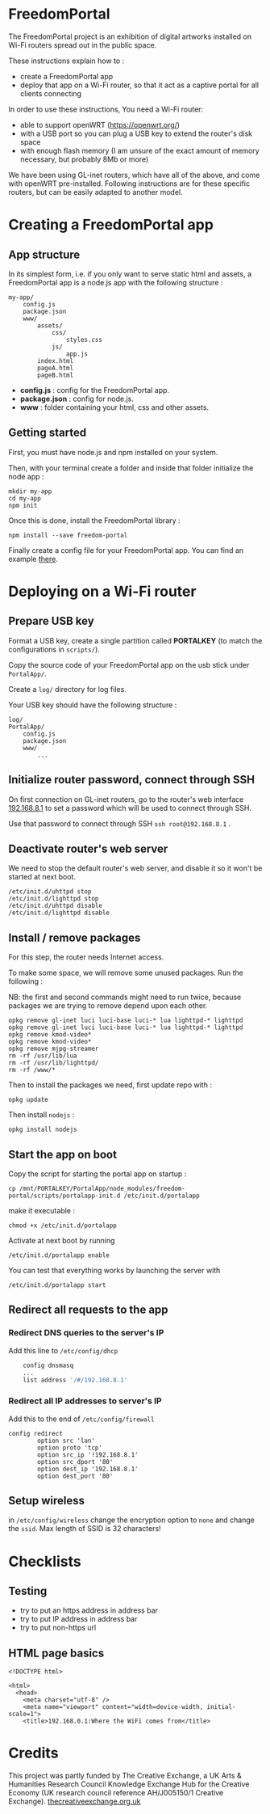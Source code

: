 FreedomPortal
==============

The FreedomPortal project is an exhibition of digital artworks installed on Wi-Fi routers spread out in the public space.

These instructions explain how to :

- create a FreedomPortal app
- deploy that app on a Wi-Fi router, so that it act as a captive portal for all clients connecting

In order to use these instructions, You need a Wi-Fi router:

- able to support openWRT (https://openwrt.org/)
- with a USB port so you can plug a USB key to extend the router's disk space
- with enough flash memory (I am unsure of the exact amount of memory necessary, but probably 8Mb or more)

We have been using GL-inet routers, which have all of the above, and come with openWRT pre-installed. Following instructions are for these specific routers, but can be easily adapted to another model.


Creating a FreedomPortal app
==============================

App structure
---------------

In its simplest form, i.e. if you only want to serve static html and assets, a FreedomPortal app is a node.js app with the following structure :

```
my-app/
    config.js
    package.json
    www/
        assets/
            css/
                styles.css
            js/
                app.js
        index.html
        pageA.html
        pageB.html
```

- **config.js** : config for the FreedomPortal app.
- **package.json** : config for node.js.
- **www** : folder containing your html, css and other assets. 


Getting started
-----------------

First, you must have node.js and npm installed on your system.

Then, with your terminal create a folder and inside that folder initialize the node app :

```
mkdir my-app
cd my-app
npm init
```

Once this is done, install the FreedomPortal library : 

```
npm install --save freedom-portal
```

Finally create a config file for your FreedomPortal app. You can find an example [there](https://github.com/sebpiq/FreedomPortal/tree/master/bin/config-example.js).


Deploying on a Wi-Fi router
==============================

Prepare USB key
-------------------

Format a USB key, create a single partition called **PORTALKEY** (to match the configurations in `scripts/`).

Copy the source code of your FreedomPortal app on the usb stick under `PortalApp/`.

Create a `log/` directory for log files.

Your USB key should have the following structure : 

```
log/
PortalApp/
    config.js
    package.json
    www/
        ...
```


Initialize router password, connect through SSH
------------------------------------------------

On first connection on GL-inet routers, go to the router's web interface [192.168.8.1](http://192.168.8.1) to set a password which will be used to connect through SSH.

Use that password to connect through SSH `ssh root@192.168.8.1` .


Deactivate router's web server
--------------------------------

We need to stop the default router's web server, and disable it so it won't be started at next boot.

```
/etc/init.d/uhttpd stop
/etc/init.d/lighttpd stop
/etc/init.d/uhttpd disable
/etc/init.d/lighttpd disable
```


Install / remove packages 
----------------------------

For this step, the router needs Internet access.

To make some space, we will remove some unused packages. Run the following :

NB: the first and second commands might need to run twice, because packages we are trying to remove depend upon each other. 

```
opkg remove gl-inet luci luci-base luci-* lua lighttpd-* lighttpd
opkg remove gl-inet luci luci-base luci-* lua lighttpd-* lighttpd
opkg remove kmod-video*
opkg remove kmod-video*
opkg remove mjpg-streamer
rm -rf /usr/lib/lua
rm -rf /usr/lib/lighttpd/
rm -rf /www/*
```

Then to install the packages we need, first update repo with :

```
opkg update
```

Then install `nodejs` : 

```
opkg install nodejs 
```

Start the app on boot
------------------------

Copy the script for starting the portal app on startup : 

```
cp /mnt/PORTALKEY/PortalApp/node_modules/freedom-portal/scripts/portalapp-init.d /etc/init.d/portalapp
```

make it executable : 

```
chmod +x /etc/init.d/portalapp
```

Activate at next boot by running 

```
/etc/init.d/portalapp enable
```

You can test that everything works by launching the server with 

```
/etc/init.d/portalapp start
```

Redirect all requests to the app
------------------------------------

### Redirect DNS queries to the server's IP

Add this line to `/etc/config/dhcp`

```bash
    config dnsmasq
    ...
    list address '/#/192.168.8.1'
```


### Redirect all IP addresses to server's IP

Add this to the end of `/etc/config/firewall`

```
config redirect
        option src 'lan'
        option proto 'tcp'
        option src_ip '!192.168.8.1'
        option src_dport '80'
        option dest_ip '192.168.8.1'
        option dest_port '80'
```


Setup wireless
-----------------

in `/etc/config/wireless` change the encryption option to `none` and change the `ssid`. Max length of SSID is 32 characters!


Checklists
=============

Testing
-----------

- try to put an https address in address bar
- try to put IP address in address bar
- try to put non-https url


HTML page basics
-------------------

```
<!DOCTYPE html>

<html>
  <head>
    <meta charset="utf-8" />
    <meta name="viewport" content="width=device-width, initial-scale=1">
    <title>192.168.0.1:Where the WiFi comes from</title>
```

Credits
==========

This project was partly funded by The Creative Exchange, a UK Arts & Humanities Research Council Knowledge Exchange Hub for the Creative Economy (UK research council reference AH/J005150/1 Creative Exchange). [thecreativeexchange.org.uk](http://thecreativeexchange.org.uk)